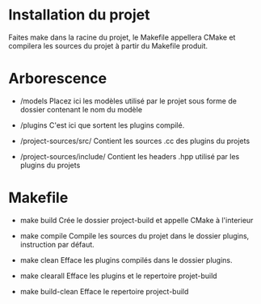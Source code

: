 # Installation du projet
Faites make dans la racine du projet, le Makefile appellera CMake et compilera les sources du projet à partir du Makefile produit.

# Arborescence

- /models
Placez ici les modèles utilisé par le projet sous forme de dossier contenant le nom du modèle

- /plugins
C'est ici que sortent les plugins compilé.

- /project-sources/src/
Contient les sources .cc des plugins du projets

- /project-sources/include/
Contient les headers .hpp utilisé par les plugins du projets

# Makefile

- make build
Crée le dossier project-build et appelle CMake à l'interieur

- make compile
Compile les sources du projet dans le dossier plugins, instruction par défaut.

- make clean
Efface les plugins compilés dans le dossier plugins.

- make clearall
Efface les plugins et le repertoire projet-build

- make build-clean
Efface le repertoire project-build
